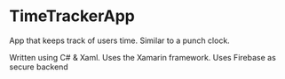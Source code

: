 # TimeTrackerApp
App that keeps track of users time. Similar to a punch clock.

Written using C# & Xaml.
Uses the Xamarin framework.
Uses Firebase as secure backend


